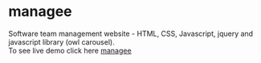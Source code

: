# managee
Software team management website - HTML, CSS, Javascript, jquery and javascript library (owl carousel).
</br>
To see live demo click here [managee](https://ehtish.github.io/managee/)
